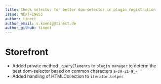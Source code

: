 ```yaml
---
title: Check selector for better dom-selector in plugin registration
issue: NEXT-19653
author: tinect
author_email: s.koenig@tinect.de
author_github: tinect
---
```

# Storefront
* Added private method `_queryElements` to `plugin.manager` to determ the best dom-selector based on common characters `a-zA-Z1-9_-`
* Added handling of HTMLCollection to `iterator.helper`

